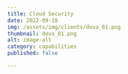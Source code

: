 ```yaml
---
title: Cloud Security
date: 2022-09-18
img: /assets/img/clients/dova_01.png
thumbnail: dova_01.png
alt: image-alt
category: capabilities
published: false

---
```

